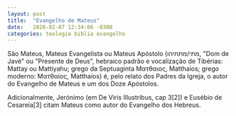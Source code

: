 ```yaml
---
layout: post
title:  "Evangelho de Mateus"
date:   2020-02-07 12:34:06 -0300
categories: teologia biblia evangelho
---
```


São Mateus, Mateus Evangelista ou Mateus Apóstolo (מתי/מתתיהו, "Dom de Javé" ou "Presente de Deus", hebraico padrão e vocalização de Tibérias: Mattay ou Mattiyahu; grego da Septuaginta Ματθαιος, Matthaios; grego moderno: Ματθαίος, Matthaíos) é, pelo relato dos Padres da Igreja, o autor do Evangelho de Mateus e um dos Doze Apóstolos.

Adicionalmente, Jerónimo (em De Viris Illustribus, cap 3[2]) e Eusébio de Cesareia[3] citam Mateus como autor do Evangelho dos Hebreus.